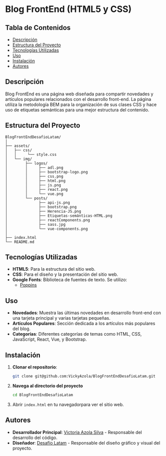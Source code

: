 # Blog FrontEnd (HTML5 y CSS)

## Tabla de Contenidos

- [Descripción](#descripción)
- [Estructura del Proyecto](#estructura-del-proyecto)
- [Tecnologías Utilizadas](#tecnologías-utilizadas)
- [Uso](#uso)
- [Instalación](#instalación)
- [Autores](#autores)

## Descripción

Blog FrontEnd es una página web diseñada para compartir novedades y artículos populares relacionados con el desarrollo front-end. La página utiliza la metodología BEM para la organización de sus clases CSS y hace uso de etiquetas semánticas para una mejor estructura del contenido.

## Estructura del Proyecto

```plaintext
BlogFrontEndDesafioLatam/
│
├── assets/
│   ├── css/
│   │     └── style.css
│   └── img/
│        ├── logos/
│        │     ├── adl.png
│        │     ├── bootstrap-logo.png
│        │     ├── css.png
│        │     ├── html.png
│        │     ├── js.png
│        │     ├── react.png
│        │     └── vue.png
│        └── posts/
│              ├── api-js.png
│              ├── bootstrap.png
│              ├── Herencia-JS.png
│              ├── Etiquetas-semánticas-HTML.png
│              ├── reactComponents.png
│              ├── sass.jpg
│              └── vue-components.png
│
├── index.html
└── README.md
```

## Tecnologías Utilizadas

- **HTML5**: Para la estructura del sitio web.
- **CSS**: Para el diseño y la presentación del sitio web.
- **Google Fonts**: Biblioteca de fuentes de texto. Se utilizo:
  - [Poppins](https://fonts.google.com/specimen/Poppins?query=Poppins)

## Uso

- **Novedades**: Muestra las últimas novedades en desarrollo front-end con una tarjeta principal y varias tarjetas pequeñas.
- **Artículos Populares**: Sección dedicada a los artículos más populares del blog.
- **Categorías**: Diferentes categorías de temas como HTML, CSS, JavaScript, React, Vue, y Bootstrap.

## Instalación

1. **Clonar el repositorio**:
    ```bash
    git clone git@github.com:VickyAzola/BlogFrontEndDesafioLatam.git
    ```
2. **Navega al directorio del proyecto**
    ```bash
    cd BlogFrontEndDesafioLatam
    ```
3. Abrir `index.html` en tu navegadorpara ver el sitio web.

## Autores

- **Desarrollador Principal**: [Victoria Azola Silva](https://github.com/VickyAzola) - Responsable del desarrollo del código.
- **Diseñador**: [Desafío Latam](https://desafiolatam.com/admision/?utm_term=desafio%20latam&utm_campaign=Brand&utm_source=adwords&utm_medium=ppc&hsa_acc=1239562006&hsa_cam=16998643182&hsa_grp=136655824715&hsa_ad=596057942540&hsa_src=g&hsa_tgt=kwd-340546658839&hsa_kw=desafio%20latam&hsa_mt=b&hsa_net=adwords&hsa_ver=3&gad_source=1&gclid=CjwKCAjwvvmzBhA2EiwAtHVrbzEJGJPqUuTuFDuNIFtSh4eKqGXcLXmCO9u12vwlU553fGXV93Q5zxoCGmEQAvD_BwE) - Responsable del diseño gráfico y visual del proyecto.
